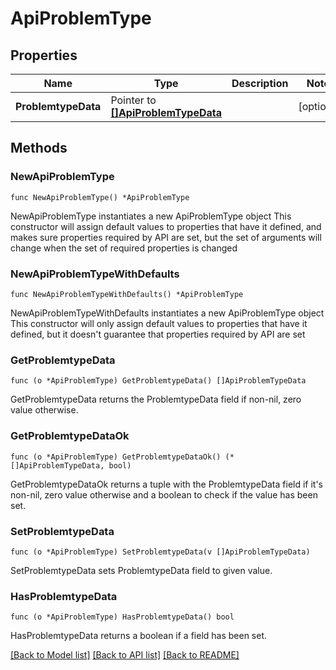 # ApiProblemType

## Properties

Name | Type | Description | Notes
------------ | ------------- | ------------- | -------------
**ProblemtypeData** | Pointer to [**[]ApiProblemTypeData**](ApiProblemTypeData.md) |  | [optional] 

## Methods

### NewApiProblemType

`func NewApiProblemType() *ApiProblemType`

NewApiProblemType instantiates a new ApiProblemType object
This constructor will assign default values to properties that have it defined,
and makes sure properties required by API are set, but the set of arguments
will change when the set of required properties is changed

### NewApiProblemTypeWithDefaults

`func NewApiProblemTypeWithDefaults() *ApiProblemType`

NewApiProblemTypeWithDefaults instantiates a new ApiProblemType object
This constructor will only assign default values to properties that have it defined,
but it doesn't guarantee that properties required by API are set

### GetProblemtypeData

`func (o *ApiProblemType) GetProblemtypeData() []ApiProblemTypeData`

GetProblemtypeData returns the ProblemtypeData field if non-nil, zero value otherwise.

### GetProblemtypeDataOk

`func (o *ApiProblemType) GetProblemtypeDataOk() (*[]ApiProblemTypeData, bool)`

GetProblemtypeDataOk returns a tuple with the ProblemtypeData field if it's non-nil, zero value otherwise
and a boolean to check if the value has been set.

### SetProblemtypeData

`func (o *ApiProblemType) SetProblemtypeData(v []ApiProblemTypeData)`

SetProblemtypeData sets ProblemtypeData field to given value.

### HasProblemtypeData

`func (o *ApiProblemType) HasProblemtypeData() bool`

HasProblemtypeData returns a boolean if a field has been set.


[[Back to Model list]](../README.md#documentation-for-models) [[Back to API list]](../README.md#documentation-for-api-endpoints) [[Back to README]](../README.md)


